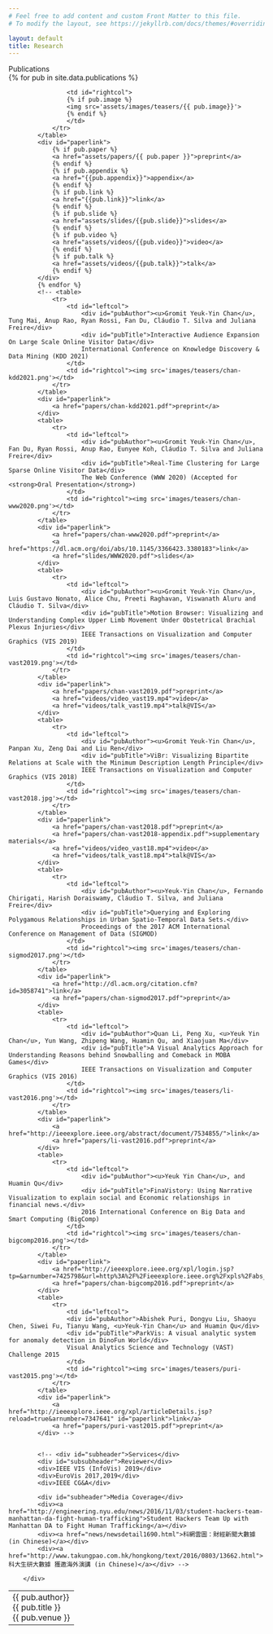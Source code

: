 ```yaml
---
# Feel free to add content and custom Front Matter to this file.
# To modify the layout, see https://jekyllrb.com/docs/themes/#overriding-theme-defaults

layout: default
title: Research
---
```


<div id="onecol">
            <div id="subheader">Publications</div>
            {% for pub in site.data.publications %}
            <table>
			    <tr>
			        <td id="leftcol">
			        	<div id="pubAuthor">{{ pub.author}}</div>
						<div id="pubTitle">{{ pub.title }}</div>
						{{ pub.venue }}
					</td>
					
			        <td id="rightcol">
					{% if pub.image %}
					<img src='assets/images/teasers/{{ pub.image}}'>
					{% endif %}
					</td>
			    </tr>
			</table>
			<div id="paperlink">
                {% if pub.paper %}
				<a href="assets/papers/{{ pub.paper }}">preprint</a>
                {% endif %}
                {% if pub.appendix %}
				<a href="{{pub.appendix}}">appendix</a>
                {% endif %}
                {% if pub.link %}
				<a href="{{pub.link}}">link</a>
                {% endif %}
                {% if pub.slide %}
                <a href="assets/slides/{{pub.slide}}">slides</a>
                {% endif %}
                {% if pub.video %}
                <a href="assets/videos/{{pub.video}}">video</a>
                {% endif %}
                {% if pub.talk %}
                <a href="assets/videos/{{pub.talk}}">talk</a>
                {% endif %}
			</div>
            {% endfor %}
            <!-- <table>
			    <tr>
			        <td id="leftcol">
			        	<div id="pubAuthor"><u>Gromit Yeuk-Yin Chan</u>, Tung Mai, Anup Rao, Ryan Rossi, Fan Du, Cláudio T. Silva and Juliana Freire</div>
						<div id="pubTitle">Interactive Audience Expansion On Large Scale Online Visitor Data</div>
						International Conference on Knowledge Discovery & Data Mining (KDD 2021)
					</td>
			        <td id="rightcol"><img src='images/teasers/chan-kdd2021.png'></td>
			    </tr>
			</table>
			<div id="paperlink">
				<a href="papers/chan-kdd2021.pdf">preprint</a>
			</div>
            <table>
			    <tr>
			        <td id="leftcol">
			        	<div id="pubAuthor"><u>Gromit Yeuk-Yin Chan</u>, Fan Du, Ryan Rossi, Anup Rao, Eunyee Koh, Cláudio T. Silva and Juliana Freire</div>
						<div id="pubTitle">Real-Time Clustering for Large Sparse Online Visitor Data</div>
						The Web Conference (WWW 2020) (Accepted for <strong>Oral Presentation</strong>)
					</td>
			        <td id="rightcol"><img src='images/teasers/chan-www2020.png'></td>
			    </tr>
			</table>
			<div id="paperlink">
				<a href="papers/chan-www2020.pdf">preprint</a>
				<a href="https://dl.acm.org/doi/abs/10.1145/3366423.3380183">link</a>
				<a href="slides/WWW2020.pdf">slides</a> 
			</div>
            <table>
			    <tr>
			        <td id="leftcol">
			        	<div id="pubAuthor"><u>Gromit Yeuk-Yin Chan</u>, Luis Gustavo Nonato, Alice Chu, Preeti Raghavan, Viswanath Aluru and Cláudio T. Silva</div>
						<div id="pubTitle">Motion Browser: Visualizing and Understanding Complex Upper Limb Movement Under Obstetrical Brachial Plexus Injuries</div>
						IEEE Transactions on Visualization and Computer Graphics (VIS 2019)
					</td>
			        <td id="rightcol"><img src='images/teasers/chan-vast2019.png'></td>
			    </tr>
			</table>
			<div id="paperlink">
				<a href="papers/chan-vast2019.pdf">preprint</a>
				<a href="videos/video_vast19.mp4">video</a>
				<a href="videos/talk_vast19.mp4">talk@VIS</a>
			</div>	
			<table>
			    <tr>
			        <td id="leftcol">
			        	<div id="pubAuthor"><u>Gromit Yeuk-Yin Chan</u>, Panpan Xu, Zeng Dai and Liu Ren</div>
						<div id="pubTitle">ViBr: Visualizing Bipartite Relations at Scale with the Minimum Description Length Principle</div>
						IEEE Transactions on Visualization and Computer Graphics (VIS 2018)
					</td>
			        <td id="rightcol"><img src='images/teasers/chan-vast2018.jpg'></td>
			    </tr>
			</table>
			<div id="paperlink">
				<a href="papers/chan-vast2018.pdf">preprint</a>
				<a href="papers/chan-vast2018-appendix.pdf">supplementary materials</a>
				<a href="videos/video_vast18.mp4">video</a>
				<a href="videos/talk_vast18.mp4">talk@VIS</a>
			</div>	
			<table>
			    <tr>
			        <td id="leftcol">
			        	<div id="pubAuthor"><u>Yeuk-Yin Chan</u>, Fernando Chirigati, Harish Doraiswamy, Cláudio T. Silva, and Juliana Freire</div>
						<div id="pubTitle">Querying and Exploring Polygamous Relationships in Urban Spatio-Temporal Data Sets.</div>
						Proceedings of the 2017 ACM International Conference on Management of Data (SIGMOD)
					</td>
			        <td id="rightcol"><img src='images/teasers/chan-sigmod2017.png'></td>
			    </tr>
			</table>			
			<div id="paperlink">
				<a href="http://dl.acm.org/citation.cfm?id=3058741">link</a>
				<a href="papers/chan-sigmod2017.pdf">preprint</a>
			</div>
			<table>
			    <tr>
			        <td id="leftcol">
			        	<div id="pubAuthor">Quan Li, Peng Xu, <u>Yeuk Yin Chan</u>, Yun Wang, Zhipeng Wang, Huamin Qu, and Xiaojuan Ma</div>
						<div id="pubTitle">A Visual Analytics Approach for Understanding Reasons behind Snowballing and Comeback in MOBA Games</div>
						IEEE Transactions on Visualization and Computer Graphics (VIS 2016)
					</td>
			        <td id="rightcol"><img src='images/teasers/li-vast2016.png'></td>
			    </tr>
			</table>
			<div id="paperlink">
				<a href="http://ieeexplore.ieee.org/abstract/document/7534855/">link</a>
				<a href="papers/li-vast2016.pdf">preprint</a>
			</div>
			<table>
			    <tr>
			        <td id="leftcol">
			        	<div id="pubAuthor"><u>Yeuk Yin Chan</u>, and Huamin Qu</div>
						<div id="pubTitle">FinaVistory: Using Narrative Visualization to explain social and Economic relationships in financial news.</div>
						2016 International Conference on Big Data and Smart Computing (BigComp)
					</td>
			        <td id="rightcol"><img src='images/teasers/chan-bigcomp2016.png'></td>
			    </tr>
			</table>
			<div id="paperlink">
				<a href="http://ieeexplore.ieee.org/xpl/login.jsp?tp=&arnumber=7425798&url=http%3A%2F%2Fieeexplore.ieee.org%2Fxpls%2Fabs_all.jsp%3Farnumber%3D7425798">link</a>
				<a href="papers/chan-bigcomp2016.pdf">preprint</a>
			</div>
			<table>
			    <tr>
			        <td id="leftcol">
					<div id="pubAuthor">Abishek Puri, Dongyu Liu, Shaoyu Chen, Siwei Fu, Tianyu Wang, <u>Yeuk-Yin Chan</u> and Huamin Qu</div>
					<div id="pubTitle">ParkVis: A visual analytic system for anomaly detection in DinoFun World</div>
					Visual Analytics Science and Technology (VAST) Challenge 2015
					</td>
			        <td id="rightcol"><img src='images/teasers/puri-vast2015.png'></td>
			    </tr>
			</table> 
			<div id="paperlink">
				<a href="http://ieeexplore.ieee.org/xpl/articleDetails.jsp?reload=true&arnumber=7347641" id="paperlink">link</a>
				<a href="papers/puri-vast2015.pdf">preprint</a>
			</div> -->


			<!-- <div id="subheader">Services</div>
            <div id="subsubheader">Reviewer</div>
            <div>IEEE VIS (InfoVis) 2019</div>
            <div>EuroVis 2017,2019</div>
            <div>IEEE CG&A</div>

			<div id="subheader">Media Coverage</div>
			<div><a href="http://engineering.nyu.edu/news/2016/11/03/student-hackers-team-manhattan-da-fight-human-trafficking">Student Hackers Team Up with Manhattan DA to Fight Human Trafficking</a></div>
			<div><a href="news/newsdetail1690.html">科網雲圖：財經新聞大數據 (in Chinese)</a></div>
			<div><a href="http://www.takungpao.com.hk/hongkong/text/2016/0803/13662.html">科大生研大數據 獲邀海外演講 (in Chinese)</a></div> -->

		</div>
<!--end Content-->